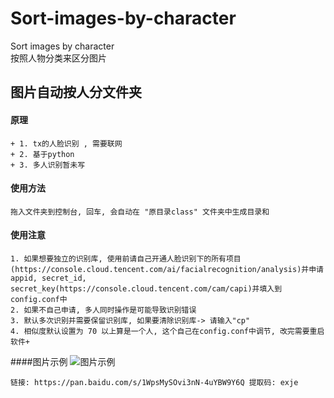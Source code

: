 # Sort-images-by-character
Sort images by character  
按照人物分类来区分图片
## 图片自动按人分文件夹
#### 原理
	+ 1. tx的人脸识别 , 需要联网
	+ 2. 基于python
	+ 3. 多人识别暂未写
#### 使用方法
	拖入文件夹到控制台, 回车, 会自动在 "原目录class" 文件夹中生成目录和
#### 使用注意	
	1. 如果想要独立的识别库, 使用前请自己开通人脸识别下的所有项目(https://console.cloud.tencent.com/ai/facialrecognition/analysis)并申请appid, secret_id, secret_key(https://console.cloud.tencent.com/cam/capi)并填入到config.conf中
	2. 如果不自己申请, 多人同时操作是可能导致识别错误
	3. 默认多次识别并需要保留识别库, 如果要清除识别库-> 请输入"cp"
	4. 相似度默认设置为 70 以上算是一个人, 这个自己在config.conf中调节, 改完需要重启软件+
####图片示例
	![图片示例](http://thyrsi.com/t6/413/1541567225x-1404817712.jpg)
	
	链接: https://pan.baidu.com/s/1WpsMySOvi3nN-4uYBW9Y6Q 提取码: exje 
